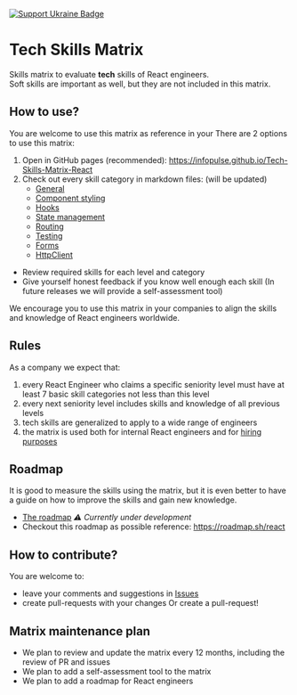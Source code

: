 [![Support Ukraine Badge](https://bit.ly/support-ukraine-now)](https://github.com/support-ukraine/support-ukraine)

# Tech Skills Matrix

Skills matrix to evaluate **tech** skills of React engineers.  
Soft skills are important as well, but they are not included in this matrix.

## How to use?

You are welcome to use this matrix as reference in your
There are 2 options to use this matrix:

1. Open in GitHub pages (recommended): https://infopulse.github.io/Tech-Skills-Matrix-React
2. Check out every skill category in markdown files: (will be updated)
   - [General](matrix/01.md)
   - [Component styling](matrix/02.md)
   - [Hooks](matrix/03.md)
   - [State management](matrix/04.md)
   - [Routing](matrix/05.md)
   - [Testing](matrix/06.md)
   - [Forms](matrix/07.md)
   - [HttpClient](matrix/08.md)

- Review required skills for each level and category
- Give yourself honest feedback if you know well enough each skill (In future releases we will provide a self-assessment tool)

We encourage you to use this matrix in your companies to align the skills and knowledge of React engineers worldwide.

## Rules

As a company we expect that:

1. every React Engineer who claims a specific seniority level must have at least 7 basic skill categories not less than this level
2. every next seniority level includes skills and knowledge of all previous levels
3. tech skills are generalized to apply to a wide range of engineers
4. the matrix is used both for internal React engineers and for [hiring purposes](https://www.infopulse.com/join-us?specialization=9)

## Roadmap

It is good to measure the skills using the matrix, but it is even better to have a guide on how to improve the skills
and gain new knowledge.

- [The roadmap](roadmap/roadmap.md) _⚠️ Currently under development_
- Checkout this roadmap as possible reference: https://roadmap.sh/react

## How to contribute?

You are welcome to:

- leave your comments and suggestions in [Issues](https://github.com/infopulse/Tech-Skills-Matrix-React/issues)
- create pull-requests with your changes
  Or create a pull-request!

## Matrix maintenance plan

- We plan to review and update the matrix every 12 months, including the review of PR and issues
- We plan to add a self-assessment tool to the matrix
- We plan to add a roadmap for React engineers
